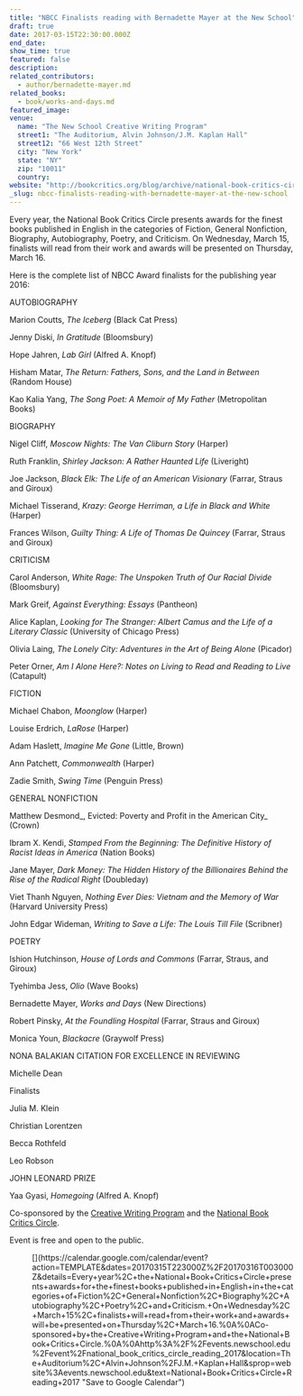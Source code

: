 ```yaml
---
title: "NBCC Finalists reading with Bernadette Mayer at the New School"
draft: true
date: 2017-03-15T22:30:00.000Z
end_date:
show_time: true
featured: false
description:
related_contributors:
  - author/bernadette-mayer.md
related_books:
  - book/works-and-days.md
featured_image: 
venue:
  name: "The New School Creative Writing Program"
  street1: "The Auditorium, Alvin Johnson/J.M. Kaplan Hall"
  street12: "66 West 12th Street"
  city: "New York"
  state: "NY"
  zip: "10011"
  country:
website: "http://bookcritics.org/blog/archive/national-book-critics-circle-announces-finalists-for-2016-awards"
_slug: nbcc-finalists-reading-with-bernadette-mayer-at-the-new-school
---
```


Every year, the National Book Critics Circle presents awards for the finest books published in English in the categories of Fiction, General Nonfiction, Biography, Autobiography, Poetry, and Criticism. On Wednesday, March 15, finalists will read from their work and awards will be presented on Thursday, March 16.

Here is the complete list of NBCC Award finalists for the publishing year 2016:

AUTOBIOGRAPHY

Marion Coutts, _The Iceberg_ (Black Cat Press)

Jenny Diski, _In Gratitude_ (Bloomsbury)

Hope Jahren, _Lab Girl_ (Alfred A. Knopf)

Hisham Matar, _The Return: Fathers, Sons, and the Land in Between_ (Random House)

Kao Kalia Yang, _The Song Poet: A Memoir of My Father_ (Metropolitan Books)

BIOGRAPHY

Nigel Cliff, _Moscow Nights: The Van Cliburn Story_ (Harper)

Ruth Franklin, _Shirley Jackson: A Rather Haunted Life_ (Liveright)

Joe Jackson, _Black Elk: The Life of an American Visionary_ (Farrar, Straus and Giroux)

Michael Tisserand, _Krazy: George Herriman, a Life in Black and White_ (Harper)

Frances Wilson, _Guilty Thing: A Life of Thomas De Quincey_ (Farrar, Straus and Giroux)

CRITICISM

Carol Anderson, _White Rage: The Unspoken Truth of Our Racial Divide_ (Bloomsbury)

Mark Greif, _Against Everything: Essays_ (Pantheon)

Alice Kaplan, _Looking for The Stranger: Albert Camus and the Life of a Literary Classic_ (University of Chicago Press)

Olivia Laing, _The Lonely City: Adventures in the Art of Being Alone_ (Picador)

Peter Orner, _Am I Alone Here?: Notes on Living to Read and Reading to Live_ (Catapult)

FICTION

Michael Chabon, _Moonglow_ (Harper)

Louise Erdrich, _LaRose_ (Harper)

Adam Haslett, _Imagine Me Gone_ (Little, Brown)

Ann Patchett, _Commonwealth_ (Harper)

Zadie Smith, _Swing Time_ (Penguin Press)

GENERAL NONFICTION

Matthew Desmond_, Evicted: Poverty and Profit in the American City_ (Crown)

Ibram X. Kendi, _Stamped From the Beginning: The Definitive History of Racist Ideas in America_ (Nation Books)

Jane Mayer, _Dark Money: The Hidden History of the Billionaires Behind the Rise of the Radical Right_ (Doubleday)

Viet Thanh Nguyen, _Nothing Ever Dies: Vietnam and the Memory of War_ (Harvard University Press)

John Edgar Wideman, _Writing to Save a Life: The Louis Till File_ (Scribner)

POETRY

Ishion Hutchinson, _House of Lords and Commons_ (Farrar, Straus, and Giroux)

Tyehimba Jess, _Olio_ (Wave Books)

Bernadette Mayer, _Works and Days_ (New Directions)

Robert Pinsky, _At the Foundling Hospital_ (Farrar, Straus and Giroux)

Monica Youn, _Blackacre_ (Graywolf Press)

NONA BALAKIAN CITATION FOR EXCELLENCE IN REVIEWING

Michelle Dean

Finalists

Julia M. Klein

Christian Lorentzen

Becca Rothfeld

Leo Robson

JOHN LEONARD PRIZE

Yaa Gyasi, _Homegoing_ (Alfred A. Knopf)

Co-sponsored by the [Creative Writing Program](http://www.newschool.edu/public-engagement/mfa-creative-writing/) and the [National Book Critics Circle](http://bookcritics.org/).

<dl>

<dt>

Event is free and open to the public.

</dt>

<dd>[](https://calendar.google.com/calendar/event?action=TEMPLATE&dates=20170315T223000Z%2F20170316T003000Z&details=Every+year%2C+the+National+Book+Critics+Circle+presents+awards+for+the+finest+books+published+in+English+in+the+categories+of+Fiction%2C+General+Nonfiction%2C+Biography%2C+Autobiography%2C+Poetry%2C+and+Criticism.+On+Wednesday%2C+March+15%2C+finalists+will+read+from+their+work+and+awards+will+be+presented+on+Thursday%2C+March+16.%0A%0ACo-sponsored+by+the+Creative+Writing+Program+and+the+National+Book+Critics+Circle.%0A%0Ahttp%3A%2F%2Fevents.newschool.edu%2Fevent%2Fnational_book_critics_circle_reading_2017&location=The+Auditorium%2C+Alvin+Johnson%2FJ.M.+Kaplan+Hall&sprop=website%3Aevents.newschool.edu&text=National+Book+Critics+Circle+Reading+2017 "Save to Google Calendar")</dd>

</dl>

